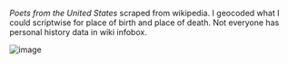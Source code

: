 *Poets from the United States* scraped from wikipedia. I geocoded what I could scriptwise for place of birth and place of death. Not everyone has personal history data in wiki infobox.

![image](https://github.com/briggsreschke/gis-data/assets/16325768/f96356f2-3e60-4c8a-9cf9-020ee27d8dee)
